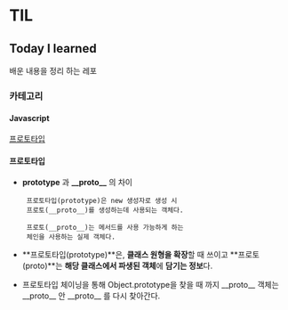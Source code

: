 # TIL

## Today I learned

 배운 내용을 정리 하는 레포

### 카테고리

#### Javascript

[프로토타입](#프로토타입)
 
#### 프로토타입

 - **prototype** 과 **\_\_proto\_\_** 의 차이  
    
        프로토타입(prototype)은 new 생성자로 생성 시
        프로토(__proto__)를 생성하는데 사용되는 객체다.

        프로토(__proto__)는 메서드를 사용 가능하게 하는 
        체인을 사용하는 실제 객체다.

 - **프로토타입(prototype)**은, **클래스 원형을 확장**할 때 쓰이고 **프로토(proto)**는 **해당 클래스에서 파생된 객체**에 **담기는 정보**다.

 - 프로토타입 체이닝을 통해 Object.prototype을 찾을 때 까지 \_\_proto\_\_ 객체는 \_\_proto\_\_ 안 \_\_proto\_\_ 를 다시 찾아간다.
